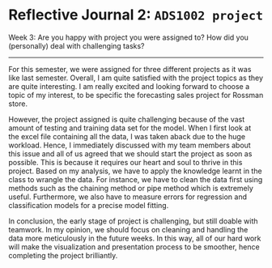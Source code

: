 # Reflective Journal 2: `ADS1002 project `
 Week 3: Are you happy with project you were assigned to? How did you (personally) deal with challenging tasks?
<hr>


For this semester, we were assigned for three different projects as it was like last semester. Overall, I am quite satisfied with the project topics as they are quite interesting. I am really excited and looking forward to choose a topic of my interest, to be specific the forecasting sales project for Rossman store.

However, the project assigned is quite challenging because of the vast amount of testing and training data set for the model. When I first look at the excel file containing all the data, I was taken aback due to the huge workload.  Hence, I immediately discussed with my team members about this issue and all of us agreed that we should start the project as soon as possible. This is because it requires our heart and soul to thrive in this project. Based on my analysis, we have to apply the knowledge learnt in the class to wrangle the data. For instance, we have to clean the data first using methods such as the chaining method or pipe method which is extremely useful. Furthermore, we also have to measure errors for regression and classification models for a precise model fitting. 

In conclusion, the early stage of project is challenging, but still doable with teamwork. In my opinion, we should focus on cleaning and handling the data more meticulously in the future weeks. In this way, all of our hard work will make the visualization and presentation process to be smoother, hence completing the project brilliantly.

